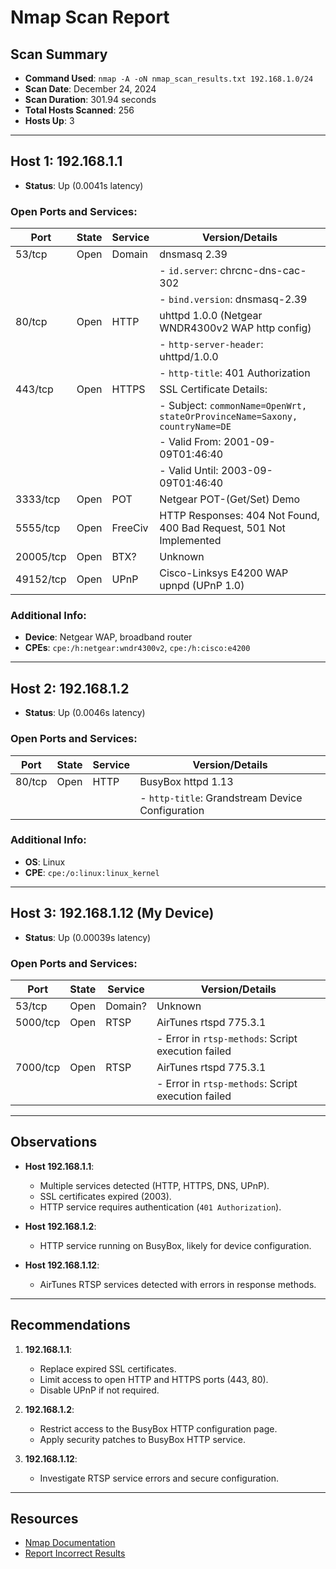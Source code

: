 # Nmap Scan Report

## Scan Summary
- **Command Used**: `nmap -A -oN nmap_scan_results.txt 192.168.1.0/24`
- **Scan Date**: December 24, 2024
- **Scan Duration**: 301.94 seconds
- **Total Hosts Scanned**: 256
- **Hosts Up**: 3

---

## Host 1: 192.168.1.1
- **Status**: Up (0.0041s latency)

### Open Ports and Services:
| Port    | State  | Service       | Version/Details                                                                                     |
|---------|--------|---------------|-----------------------------------------------------------------------------------------------------|
| 53/tcp  | Open   | Domain        | dnsmasq 2.39                                                                                       |
|         |        |               | - `id.server`: chrcnc-dns-cac-302                                                                  |
|         |        |               | - `bind.version`: dnsmasq-2.39                                                                     |
| 80/tcp  | Open   | HTTP          | uhttpd 1.0.0 (Netgear WNDR4300v2 WAP http config)                                                  |
|         |        |               | - `http-server-header`: uhttpd/1.0.0                                                               |
|         |        |               | - `http-title`: 401 Authorization                                                                  |
| 443/tcp | Open   | HTTPS         | SSL Certificate Details:                                                                           |
|         |        |               | - Subject: `commonName=OpenWrt, stateOrProvinceName=Saxony, countryName=DE`                        |
|         |        |               | - Valid From: 2001-09-09T01:46:40                                                                  |
|         |        |               | - Valid Until: 2003-09-09T01:46:40                                                                 |
| 3333/tcp| Open   | POT           | Netgear POT-(Get/Set) Demo                                                                         |
| 5555/tcp| Open   | FreeCiv       | HTTP Responses: 404 Not Found, 400 Bad Request, 501 Not Implemented                                |
| 20005/tcp| Open  | BTX?          | Unknown                                                                                           |
| 49152/tcp| Open  | UPnP          | Cisco-Linksys E4200 WAP upnpd (UPnP 1.0)                                                          |

### Additional Info:
- **Device**: Netgear WAP, broadband router
- **CPEs**: `cpe:/h:netgear:wndr4300v2`, `cpe:/h:cisco:e4200`

---

## Host 2: 192.168.1.2
- **Status**: Up (0.0046s latency)

### Open Ports and Services:
| Port    | State  | Service       | Version/Details                                             |
|---------|--------|---------------|-------------------------------------------------------------|
| 80/tcp  | Open   | HTTP          | BusyBox httpd 1.13                                          |
|         |        |               | - `http-title`: Grandstream Device Configuration            |

### Additional Info:
- **OS**: Linux
- **CPE**: `cpe:/o:linux:linux_kernel`

---

## Host 3: 192.168.1.12 (My Device)
- **Status**: Up (0.00039s latency)

### Open Ports and Services:
| Port    | State  | Service       | Version/Details                                             |
|---------|--------|---------------|-------------------------------------------------------------|
| 53/tcp  | Open   | Domain?       | Unknown                                                     |
| 5000/tcp| Open   | RTSP          | AirTunes rtspd 775.3.1                                      |
|         |        |               | - Error in `rtsp-methods`: Script execution failed          |
| 7000/tcp| Open   | RTSP          | AirTunes rtspd 775.3.1                                      |
|         |        |               | - Error in `rtsp-methods`: Script execution failed          |

---

## Observations
- **Host 192.168.1.1**:
  - Multiple services detected (HTTP, HTTPS, DNS, UPnP).
  - SSL certificates expired (2003).
  - HTTP service requires authentication (`401 Authorization`).

- **Host 192.168.1.2**:
  - HTTP service running on BusyBox, likely for device configuration.

- **Host 192.168.1.12**:
  - AirTunes RTSP services detected with errors in response methods.

---

## Recommendations
1. **192.168.1.1**:
   - Replace expired SSL certificates.
   - Limit access to open HTTP and HTTPS ports (443, 80).
   - Disable UPnP if not required.

2. **192.168.1.2**:
   - Restrict access to the BusyBox HTTP configuration page.
   - Apply security patches to BusyBox HTTP service.

3. **192.168.1.12**:
   - Investigate RTSP service errors and secure configuration.

---

## Resources
- [Nmap Documentation](https://nmap.org/docs.html)
- [Report Incorrect Results](https://nmap.org/submit/)
